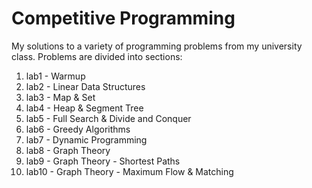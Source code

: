 # Competitive Programming

My solutions to a variety of programming problems from my university class.
Problems are divided into sections:

1. lab1 - Warmup
2. lab2 - Linear Data Structures
3. lab3 - Map & Set
4. lab4 - Heap & Segment Tree
5. lab5 - Full Search & Divide and Conquer
6. lab6 - Greedy Algorithms
7. lab7 - Dynamic Programming
8. lab8 - Graph Theory
9. lab9 - Graph Theory - Shortest Paths
10. lab10 - Graph Theory - Maximum Flow & Matching

